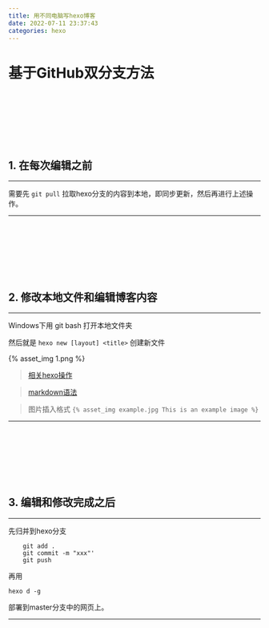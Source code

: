 ```yaml
---
title: 用不同电脑写hexo博客
date: 2022-07-11 23:37:43
categories: hexo
---
```



# 基于GitHub双分支方法

<br><br><br><br><br><br>

## 1. 在每次编辑之前
---

需要先 ` git pull ` 拉取hexo分支的内容到本地，即同步更新，然后再进行上述操作。

---

<br><br><br><br><br><br>

## 2. 修改本地文件和编辑博客内容
---

Windows下用 git bash 打开本地文件夹


然后就是 `hexo new [layout] <title>` 创建新文件

{% asset_img 1.png %}


> [相关hexo操作](https://zhuanlan.zhihu.com/p/156915260)

>  [markdown语法](https://markdown.com.cn/basic-syntax/)

> 图片插入格式 `{% asset_img example.jpg This is an example image %}`


---


<br><br><br><br><br><br>

## 3. 编辑和修改完成之后

---

先归并到hexo分支

```
    git add .
    git commit -m "xxx"'
    git push
```

再用 

 `hexo d -g`

 部署到master分支中的网页上。


---